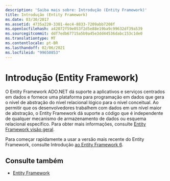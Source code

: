 ```yaml
---
description: 'Saiba mais sobre: Introdução (Entity Framework)'
title: Introdução (Entity Framework)
ms.date: 03/30/2017
ms.assetid: 4735a220-3301-4ec4-8833-7209abb7208f
ms.openlocfilehash: a42072f59e053f2d5e88e19ba9c99632df39a539
ms.sourcegitcommit: ddf7edb67715a5b9a45e3dd44536dabc153c1de0
ms.translationtype: MT
ms.contentlocale: pt-BR
ms.lasthandoff: 02/06/2021
ms.locfileid: "99650853"
---
```

# <a name="getting-started-entity-framework"></a>Introdução (Entity Framework)

O Entity Framework ADO.NET dá suporte a aplicativos e serviços centrados em dados e fornece uma plataforma para programação em dados que gera o nível de abstração do nível relacional lógico para o nível conceitual. Ao permitir que os desenvolvedores trabalhem com dados em um nível maior de abstração, o Entity Framework dá suporte a código que é independente de qualquer mecanismo de armazenamento de dados ou esquema relacional específico. Para obter mais informações, consulte [Entity Framework visão geral](overview.md).  
  
 Para começar rapidamente a usar a versão mais recente do Entity Framework, consulte Introdução [ao Entity Framework 6](/ef/ef6/get-started).
  
## <a name="see-also"></a>Consulte também

- [Entity Framework](/ef)
